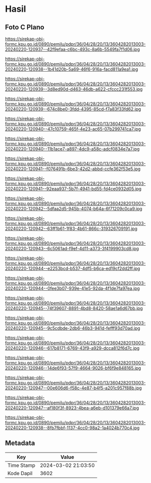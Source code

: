 # Hasil

## Foto C Plano

https://sirekap-obj-formc.kpu.go.id/0890/pemilu/pdpr/36/04/28/20/13/3604282013003-20240220-120937--42f9efaa-c6bc-493c-8a6b-5549fa7f1d06.jpg

https://sirekap-obj-formc.kpu.go.id/0890/pemilu/pdpr/36/04/28/20/13/3604282013003-20240220-120938--1b41d20b-5a69-46f6-916a-facd811a9ea1.jpg

https://sirekap-obj-formc.kpu.go.id/0890/pemilu/pdpr/36/04/28/20/13/3604282013003-20240220-120939--3d8ed90d-d463-46db-a622-cfccc231f553.jpg

https://sirekap-obj-formc.kpu.go.id/0890/pemilu/pdpr/36/04/28/20/13/3604282013003-20240220-120939--674c8be0-3fdd-4395-85cd-f7a83f33fd62.jpg

https://sirekap-obj-formc.kpu.go.id/0890/pemilu/pdpr/36/04/28/20/13/3604282013003-20240220-120940--47c10759-465f-4e23-ac65-07b299741ca7.jpg

https://sirekap-obj-formc.kpu.go.id/0890/pemilu/pdpr/36/04/28/20/13/3604282013003-20240220-120940--11b1ace7-a897-4dc9-a58c-adcf0834e7a7.jpg

https://sirekap-obj-formc.kpu.go.id/0890/pemilu/pdpr/36/04/28/20/13/3604282013003-20240220-120941--f076491b-6be3-42d2-abbd-ccfe362f53e5.jpg

https://sirekap-obj-formc.kpu.go.id/0890/pemilu/pdpr/36/04/28/20/13/3604282013003-20240220-120941--92eaa937-5b7f-4941-bd55-fd4ce0932d05.jpg

https://sirekap-obj-formc.kpu.go.id/0890/pemilu/pdpr/36/04/28/20/13/3604282013003-20240220-120942--5dfaa2d5-945b-4074-b64a-6f71209c0ca9.jpg

https://sirekap-obj-formc.kpu.go.id/0890/pemilu/pdpr/36/04/28/20/13/3604282013003-20240220-120942--63ff1b61-1f83-4b61-866c-319326709191.jpg

https://sirekap-obj-formc.kpu.go.id/0890/pemilu/pdpr/36/04/28/20/13/3604282013003-20240220-120943--6c5061ad-f9ef-4d11-a373-3f4199903cd8.jpg

https://sirekap-obj-formc.kpu.go.id/0890/pemilu/pdpr/36/04/28/20/13/3604282013003-20240220-120944--e2253bcd-b537-4df5-b6ca-ed19cf2dd2ff.jpg

https://sirekap-obj-formc.kpu.go.id/0890/pemilu/pdpr/36/04/28/20/13/3604282013003-20240220-120944--0fee3b07-939e-41e5-92da-4f1de7fa97ea.jpg

https://sirekap-obj-formc.kpu.go.id/0890/pemilu/pdpr/36/04/28/20/13/3604282013003-20240220-120945--74f39607-8891-4bd8-8420-58ae1a6d67bb.jpg

https://sirekap-obj-formc.kpu.go.id/0890/pemilu/pdpr/36/04/28/20/13/3604282013003-20240220-120945--9c5cdbde-2db6-46b3-941d-fefff93d70ad.jpg

https://sirekap-obj-formc.kpu.go.id/0890/pemilu/pdpr/36/04/28/20/13/3604282013003-20240220-120946--617b8171-6769-43f9-a929-dcca812f6d7c.jpg

https://sirekap-obj-formc.kpu.go.id/0890/pemilu/pdpr/36/04/28/20/13/3604282013003-20240220-120946--14de6f93-57f9-4664-9026-bf6f9e848165.jpg

https://sirekap-obj-formc.kpu.go.id/0890/pemilu/pdpr/36/04/28/20/13/3604282013003-20240220-120947--00e606d6-f58c-4e87-b4f5-a201c957f88b.jpg

https://sirekap-obj-formc.kpu.go.id/0890/pemilu/pdpr/36/04/28/20/13/3604282013003-20240220-120947--af180f3f-8923-4bea-a6eb-d101379e66a7.jpg

https://sirekap-obj-formc.kpu.go.id/0890/pemilu/pdpr/36/04/28/20/13/3604282013003-20240220-120938--8fb7fbbf-1137-4cc0-98a2-1a4024b770c4.jpg


## Metadata

| Key        | Value               |
| ---------- | ------------------- |
| Time Stamp | 2024-03-02 21:03:50 |
| Kode Dapil | 3602                |



